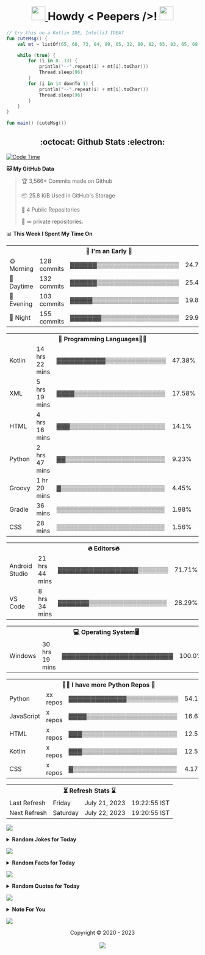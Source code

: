 <h1 align='center'>
	<a href="https://adityaprasad.eu.org" rel="nofollow"> <img src="https://media2.giphy.com/media/QssGEmpkyEOhBCb7e1/giphy.gif?cid=ecf05e47a0n14BexZMoP1gqvSbLZSfYigjUvfcXkroScK00bl&rid=giphy.gif" height="36px" width="36px"> </a> Howdy < Peepers />! 
	<a href="https://adityaprasad.eu.org" rel="nofollow"> <img src="https://raw.githubusercontent.com/MartinHeinz/MartinHeinz/master/wave.gif" height="36px" width="36px"> </a>
	<br>
</h1>

```kt
// try this on a Kotlin IDE, IntelliJ IDEA?
fun cuteMsg() {
    val mt = listOf(65, 68, 73, 84, 89, 65, 32, 80, 82, 65, 83, 65, 68, 32, 83)

    while (true) {
        for (i in 0..13) {
            println("--".repeat(i) + mt[i].toChar())
            Thread.sleep(96)
        }
        for (i in 14 downTo 1) {
            println("--".repeat(i) + mt[i].toChar())
            Thread.sleep(96)
        }
    }
}

fun main() {cuteMsg()}
```

<h2 align='center'> :octocat: Github Stats :electron: </h2>


  <!--START_SECTION:waka-->
<p><a href="https://adityaprasad.eu.org" rel="nofollow"> <img src="https://camo.githubusercontent.com/67b112ea14751c4b832627977f37c42eebbf141048b9d0d67fbb0f6a71460380/687474703a2f2f696d672e736869656c64732e696f2f62616467652f436f646525323054696d6525323073696e636525323032322f30312f323032322d39333025323068727325323034362532306d696e732d626c75653f6c6f676f3d77616b6174696d65" alt="Code Time" data-canonical-src="http://img.shields.io/badge/Code%20Time%20since%2022/01/2022-930%20hrs%2046%20mins-blue?logo=wakatime" style="max-width: 100%;"> </a></p>
<p><strong><g-emoji class="g-emoji" alias="cat" fallback-src="https://github.githubassets.com/images/icons/emoji/unicode/1f431.png">🐱</g-emoji> My GitHub Data</strong></p>
<blockquote>
<p><g-emoji class="g-emoji" alias="trophy" fallback-src="https://github.githubassets.com/images/icons/emoji/unicode/1f3c6.png">🏆</g-emoji> 3,566+ Commits made on Github</p>
<p><g-emoji class="g-emoji" alias="package" fallback-src="https://github.githubassets.com/images/icons/emoji/unicode/1f4e6.png">📦</g-emoji> 25.8 KiB Used in GitHub's Storage</p>
<p><g-emoji class="g-emoji" alias="scroll" fallback-src="https://github.githubassets.com/images/icons/emoji/unicode/1f4dc.png">📜</g-emoji> 4 Public Repositories</p>
<p><g-emoji class="g-emoji" alias="key" fallback-src="https://github.githubassets.com/images/icons/emoji/unicode/1f511.png">🔑</g-emoji> ∞ private repositories.</p>
</blockquote>
<p><g-emoji class="g-emoji" alias="bar_chart" fallback-src="https://github.githubassets.com/images/icons/emoji/unicode/1f4ca.png">📊</g-emoji> <strong>This Week I Spent My Time On</strong></p>
<table>
<tbody><tr><th colspan="4"> <g-emoji class="g-emoji" alias="smiling_face_with_three_hearts" fallback-src="https://github.githubassets.com/images/icons/emoji/unicode/1f970.png">🥰</g-emoji> I'm an Early <g-emoji class="g-emoji" alias="baby_chick" fallback-src="https://github.githubassets.com/images/icons/emoji/unicode/1f424.png">🐤</g-emoji></th></tr> 
 <tr>
<td><g-emoji class="g-emoji" alias="sun_with_face" fallback-src="https://github.githubassets.com/images/icons/emoji/unicode/1f31e.png">🌞</g-emoji> Morning</td>
<td>128 commits</td>
<td>▓▓▓▓▓▓▒▒▒▒▒▒▒▒▒▒▒▒▒▒▒▒▒▒▒</td>
<td>24.71%</td>
</tr> 
 <tr>
<td><g-emoji class="g-emoji" alias="city_sunset" fallback-src="https://github.githubassets.com/images/icons/emoji/unicode/1f306.png">🌆</g-emoji> Daytime</td>
<td>132 commits</td>
<td>▓▓▓▓▓▓▒▒▒▒▒▒▒▒▒▒▒▒▒▒▒▒▒▒▒</td>
<td>25.48%</td>
</tr> 
 <tr>
<td><g-emoji class="g-emoji" alias="night_with_stars" fallback-src="https://github.githubassets.com/images/icons/emoji/unicode/1f303.png">🌃</g-emoji> Evening</td>
<td>103 commits</td>
<td>▓▓▓▓▓▒▒▒▒▒▒▒▒▒▒▒▒▒▒▒▒▒▒▒▒</td>
<td>19.88%</td>
</tr> 
 <tr>
<td><g-emoji class="g-emoji" alias="crescent_moon" fallback-src="https://github.githubassets.com/images/icons/emoji/unicode/1f319.png">🌙</g-emoji> Night</td>
<td>155 commits</td>
<td>▓▓▓▓▓▓▓▒▒▒▒▒▒▒▒▒▒▒▒▒▒▒▒▒▒</td>
<td>29.92%</td>
</tr>
</tbody></table>
<table>
<tbody><tr><th colspan="4"><g-emoji class="g-emoji" alias="speech_balloon" fallback-src="https://github.githubassets.com/images/icons/emoji/unicode/1f4ac.png">💬</g-emoji> Programming Languages<g-emoji class="g-emoji" alias="technologist" fallback-src="https://github.githubassets.com/images/icons/emoji/unicode/1f9d1-1f4bb.png">🧑‍💻</g-emoji> </th></tr> 
 <tr>
<td>Kotlin</td>
<td>14 hrs 22 mins</td>
<td>▓▓▓▓▓▓▓▓▓▓▓▒▒▒▒▒▒▒▒▒▒▒▒▒▒</td>
<td>47.38%</td>
</tr> 
 <tr>
<td>XML</td>
<td>5 hrs 19 mins</td>
<td>▓▓▓▓▒▒▒▒▒▒▒▒▒▒▒▒▒▒▒▒▒▒▒▒▒</td>
<td>17.58%</td>
</tr> 
 <tr>
<td>HTML</td>
<td>4 hrs 16 mins</td>
<td>▓▓▓▒▒▒▒▒▒▒▒▒▒▒▒▒▒▒▒▒▒▒▒▒▒</td>
<td>14.1%</td>
</tr> 
 <tr>
<td>Python</td>
<td>2 hrs 47 mins</td>
<td>▓▓▒▒▒▒▒▒▒▒▒▒▒▒▒▒▒▒▒▒▒▒▒▒▒</td>
<td>9.23%</td>
</tr> 
 <tr>
<td>Groovy</td>
<td>1 hr 20 mins</td>
<td>▓▒▒▒▒▒▒▒▒▒▒▒▒▒▒▒▒▒▒▒▒▒▒▒▒</td>
<td>4.45%</td>
</tr> 
 <tr>
<td>Gradle</td>
<td>36 mins</td>
<td>▒▒▒▒▒▒▒▒▒▒▒▒▒▒▒▒▒▒▒▒▒▒▒▒▒</td>
<td>1.98%</td>
</tr> 
 <tr>
<td>CSS</td>
<td>28 mins</td>
<td>▒▒▒▒▒▒▒▒▒▒▒▒▒▒▒▒▒▒▒▒▒▒▒▒▒</td>
<td>1.56%</td>
</tr>
</tbody></table>
<table>
<tbody><tr><th colspan="4"><g-emoji class="g-emoji" alias="fire" fallback-src="https://github.githubassets.com/images/icons/emoji/unicode/1f525.png">🔥</g-emoji> Editors<g-emoji class="g-emoji" alias="fire" fallback-src="https://github.githubassets.com/images/icons/emoji/unicode/1f525.png">🔥</g-emoji> </th></tr> 
 <tr>
<td>Android Studio</td>
<td>21 hrs 44 mins</td>
<td>▓▓▓▓▓▓▓▓▓▓▓▓▓▓▓▓▓▓▒▒▒▒▒▒▒</td>
<td>71.71%</td>
</tr> 
 <tr>
<td>VS Code</td>
<td>8 hrs 34 mins</td>
<td>▓▓▓▓▓▓▓▒▒▒▒▒▒▒▒▒▒▒▒▒▒▒▒▒▒</td>
<td>28.29%</td>
</tr>
</tbody></table>
<table>
<tbody><tr><th colspan="4"><g-emoji class="g-emoji" alias="computer" fallback-src="https://github.githubassets.com/images/icons/emoji/unicode/1f4bb.png">💻</g-emoji> Operating System<g-emoji class="g-emoji" alias="desktop_computer" fallback-src="https://github.githubassets.com/images/icons/emoji/unicode/1f5a5.png">🖥️</g-emoji> </th></tr> 
 <tr>
<td>Windows</td>
<td>30 hrs 19 mins</td>
<td>▓▓▓▓▓▓▓▓▓▓▓▓▓▓▓▓▓▓▓▓▓▓▓▓▓</td>
<td>100.0%</td>
</tr>
</tbody></table>
<table>
<tbody><tr><th colspan="4"> <g-emoji class="g-emoji" alias="technologist" fallback-src="https://github.githubassets.com/images/icons/emoji/unicode/1f9d1-1f4bb.png">🧑‍💻</g-emoji> I have more Python Repos <g-emoji class="g-emoji" alias="file_folder" fallback-src="https://github.githubassets.com/images/icons/emoji/unicode/1f4c1.png">📁</g-emoji></th></tr> 
 <tr>
<td>Python</td>
<td>xx repos</td>
<td>▓▓▓▓▓▓▓▓▓▓▓▓▓▒▒▒▒▒▒▒▒▒▒▒▒</td>
<td>54.17%</td>
</tr> 
 <tr>
<td>JavaScript</td>
<td>x repos</td>
<td>▓▓▓▓▒▒▒▒▒▒▒▒▒▒▒▒▒▒▒▒▒▒▒▒▒</td>
<td>16.67%</td>
</tr> 
 <tr>
<td>HTML</td>
<td>x repos</td>
<td>▓▓▓▒▒▒▒▒▒▒▒▒▒▒▒▒▒▒▒▒▒▒▒▒▒</td>
<td>12.5%</td>
</tr> 
 <tr>
<td>Kotlin</td>
<td>x repos</td>
<td>▓▓▓▒▒▒▒▒▒▒▒▒▒▒▒▒▒▒▒▒▒▒▒▒▒</td>
<td>12.5%</td>
</tr> 
 <tr>
<td>CSS</td>
<td>x repos</td>
<td>▓▒▒▒▒▒▒▒▒▒▒▒▒▒▒▒▒▒▒▒▒▒▒▒▒</td>
<td>4.17%</td>
</tr>
</tbody></table>
<table>
<tbody><tr><th colspan="4"><g-emoji class="g-emoji" alias="hourglass_flowing_sand" fallback-src="https://github.githubassets.com/images/icons/emoji/unicode/23f3.png">⏳</g-emoji> Refresh Stats <g-emoji class="g-emoji" alias="hourglass" fallback-src="https://github.githubassets.com/images/icons/emoji/unicode/231b.png">⌛</g-emoji></th></tr>
<tr>
<td>Last Refresh</td>
<td>Friday</td>
<td>July 21, 2023</td>
<td>19:22:55 IST</td>
</tr>
<tr>
<td>Next Refresh</td>
<td>Saturday</td>
<td>July 22, 2023</td>
<td>19:20:55 IST</td>
</tr>
</tbody></table>
<p>
	<a href="https://adityaprasad.eu.org" rel="nofollow">
		<img src="https://user-images.githubusercontent.com/73097560/115834477-dbab4500-a447-11eb-908a-139a6edaec5c.gif" style="max-width: 100%;">
	</a>
</p>
<details>
<summary><b>Random Jokes for Today</b></summary>
<br>
<pre><code>1 » I finally bought the limited edition Thesaurus that I've always wanted. When I opened it, all the pages were blank.
I have no words to describe how angry I am.</code></pre>
<pre><code>2 » Want to hear a joke about construction? Nah, I'm still working on it.</code></pre>
<pre><code>3 » Did you hear about the kidnapping at school? It's ok, he woke up.</code></pre>
</details>
<p>
	<a href="https://adityaprasad.eu.org" rel="nofollow">
		<img src="https://user-images.githubusercontent.com/73097560/115834477-dbab4500-a447-11eb-908a-139a6edaec5c.gif" style="max-width: 100%;">
	</a>
</p>
<details>
<summary><b>Random Facts for Today</b></summary>
<br>
<pre><code>1 » The three most recognized Western names in China are Jesus Christ, Richard Nixon, &amp; Elvis Presley.</code></pre>
<pre><code>2 » The the U.S. you dial `911`. In Stockholm, Sweden you dial 90000</code></pre>
<pre><code>3 » Approximately every seven minutes of every day, someone in an aerobics class pulls their hamstring.</code></pre>
</details>
<p>
	<a href="https://adityaprasad.eu.org" rel="nofollow">
		<img src="https://user-images.githubusercontent.com/73097560/115834477-dbab4500-a447-11eb-908a-139a6edaec5c.gif" style="max-width: 100%;">
	</a>
</p>
<details>
<summary><b>Random Quotes for Today</b></summary>
<br>
<pre><code>1 » Chance is always powerful. Let your hook be always cast; in the pool where you least expect it, there will be a fish. - Ovid</code></pre>
<pre><code>2 » The fox has many tricks. The hedgehog has but one. But that is the best of all. - Erasmus</code></pre>
<pre><code>3 » Error is discipline through which we advance. - William Ellery Channing</code></pre>
</details>

<!--END_SECTION:waka-->



<p>
	<a href="https://adityaprasad.eu.org" rel="nofollow">
		<img src="https://user-images.githubusercontent.com/73097560/115834477-dbab4500-a447-11eb-908a-139a6edaec5c.gif" style="max-width:100%;">
	</a>
</p>
<details>
	<summary>
		<b>Note For You</b>
	</summary>
	<br>
	<p align="center">
		<i>The GitHub and Wakatime statistics shown here do not capture all of my activity across all platforms and tools. They reflect only a portion of my overall activity on GitHub and time spent using IDEs and editors with Wakatime installed on my personal computer. Keep in mind that my involvement in similar activities elsewhere may not be accounted for in these statistics..!</i>
	</p>
</details>
<p>
	<a href="https://adityaprasad.eu.org" rel="nofollow">
		<img src="https://user-images.githubusercontent.com/73097560/115834477-dbab4500-a447-11eb-908a-139a6edaec5c.gif" style="max-width:100%;">
	</a>
</p>
<p align="center"> Copyright © 2020 - 2023 <br>
	<br>
	<a href="https://adityaprasad.eu.org" rel="nofollow">
		<img src="https://da.gd/track" style="max-width:100%;">
	</a>
</p>
